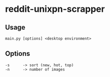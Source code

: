 # reddit-unixpn-scrapper

## Usage

```
main.py [options] <desktop environment>
```

## Options

```
-s		-> sort (new, hot, top)
-n		-> number of images
```
